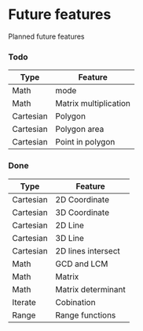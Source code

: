 # Future features

Planned future features

### Todo

| Type      | Feature               |
| --------- | --------------------- |
| Math      | mode                  |
| Math      | Matrix multiplication |
| Cartesian | Polygon               |
| Cartesian | Polygon area          |
| Cartesian | Point in polygon      |

### Done

| Type      | Feature            |
| --------- | ------------------ |
| Cartesian | 2D Coordinate      |
| Cartesian | 3D Coordinate      |
| Cartesian | 2D Line            |
| Cartesian | 3D Line            |
| Cartesian | 2D lines intersect |
| Math      | GCD and LCM        |
| Math      | Matrix             |
| Math      | Matrix determinant |
| Iterate   | Cobination         |
| Range     | Range functions    |

